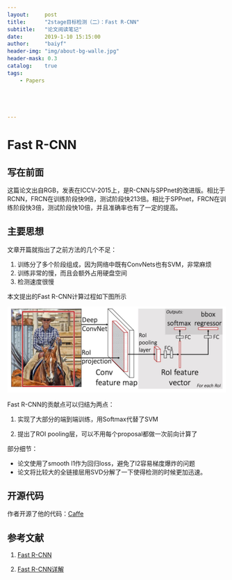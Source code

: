```yaml
---
layout:     post
title:      "2stage目标检测（二）：Fast R-CNN"
subtitle:   "论文阅读笔记"
date:       2019-1-10 15:15:00
author:     "baiyf"
header-img: "img/about-bg-walle.jpg"
header-mask: 0.3
catalog:    true
tags:
    - Papers




---
```


# Fast R-CNN

## 写在前面

这篇论文出自RGB，发表在ICCV-2015上，是R-CNN与SPPnet的改进版。相比于RCNN，FRCN在训练阶段快9倍，测试阶段快213倍。相比于SPPnet，FRCN在训练阶段快3倍，测试阶段快10倍，并且准确率也有了一定的提高。

## 主要思想

文章开篇就指出了之前方法的几个不足：

1. 训练分了多个阶段组成，因为网络中既有ConvNets也有SVM，非常麻烦
2. 训练非常的慢，而且会额外占用硬盘空间
3. 检测速度很慢

本文提出的Fast R-CNN计算过程如下图所示

![Fast-RCNN](/img/post/Fast-RCNN.jpg)

Fast R-CNN的贡献点可以归结为两点：

1. 实现了大部分的端到端训练，用Softmax代替了SVM

2. 提出了ROI pooling层，可以不用每个proposal都做一次前向计算了

部分细节：

- 论文使用了smooth l1作为回归loss，避免了l2容易梯度爆炸的问题
- 论文将比较大的全链接层用SVD分解了一下使得检测的时候更加迅速。

## 开源代码

作者开源了他的代码：[Caffe](https://github.com/rbgirshick/fast-rcnn)

## 参考文献

1. [Fast R-CNN](https://arxiv.org/pdf/1504.08083.pdf)

2. [Fast R-CNN详解](https://zhuanlan.zhihu.com/p/24780395)